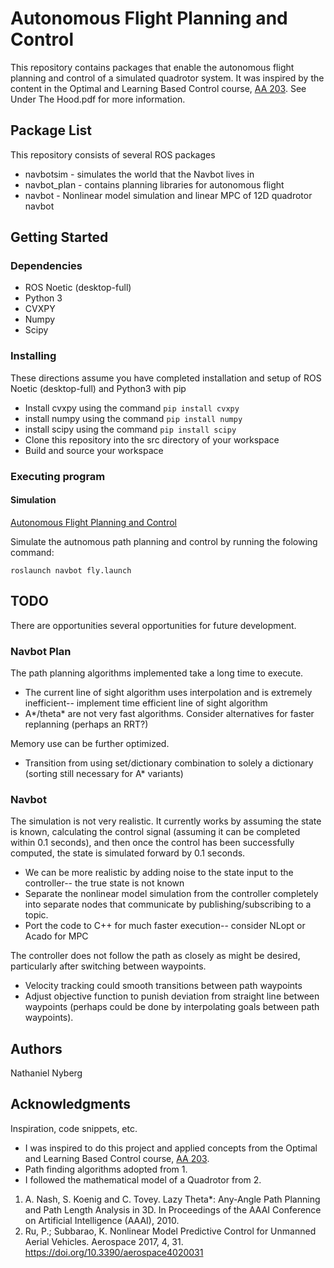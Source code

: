 # Autonomous Flight Planning and Control

This repository contains packages that enable the autonomous flight planning and control of a simulated quadrotor system. It was inspired by the content in the Optimal and Learning Based Control course, [AA 203](http://asl.stanford.edu/aa203/). See Under The Hood.pdf for more information.

## Package List

This repository consists of several ROS packages
- navbotsim - simulates the world that the Navbot lives in
- navbot_plan - contains planning libraries for autonomous flight
- navbot - Nonlinear model simulation and linear MPC of 12D quadrotor navbot

## Getting Started

### Dependencies

* ROS Noetic (desktop-full)
* Python 3
* CVXPY
* Numpy
* Scipy

### Installing

These directions assume you have completed installation and setup of ROS Noetic (desktop-full) and Python3 with pip

* Install cvxpy using the command `pip install cvxpy`
* install numpy using the command `pip install numpy`
* install scipy using the command `pip install scipy`
* Clone this repository into the src directory of your workspace
* Build and source your workspace

### Executing program

#### Simulation

[Autonomous Flight Planning and Control](https://youtu.be/YIE2_jggq4w)

Simulate the autnomous path planning and control by running the folowing command:

`roslaunch navbot fly.launch`

## TODO

There are opportunities several opportunities for future development.

### Navbot Plan

The path planning algorithms implemented take a long time to execute.
* The current line of sight algorithm uses interpolation and is extremely inefficient-- implement time efficient line of sight algorithm
* A*/theta* are not very fast algorithms. Consider alternatives for faster replanning (perhaps an RRT?)

Memory use can be further optimized.
* Transition from using set/dictionary combination to solely a dictionary (sorting still necessary for A* variants)

### Navbot
The simulation is not very realistic. It currently works by assuming the state is known, calculating the control signal (assuming it can be completed within 0.1 seconds), and then once the control has been successfully computed, the state is simulated forward by 0.1 seconds.
* We can be more realistic by adding noise to the state input to the controller-- the true state is not known
* Separate the nonlinear model simulation from the controller completely into separate nodes that communicate by publishing/subscribing to a topic.
* Port the code to C++ for much faster execution-- consider NLopt or Acado for MPC

The controller does not follow the path as closely as might be desired, particularly after switching between waypoints.
* Velocity tracking could smooth transitions between path waypoints
* Adjust objective function to punish deviation from straight line between waypoints (perhaps could be done by interpolating goals between path waypoints).

## Authors

Nathaniel Nyberg

## Acknowledgments

Inspiration, code snippets, etc.

* I was inspired to do this project and applied concepts from the Optimal and Learning Based Control course, [AA 203](http://asl.stanford.edu/aa203/).
* Path finding algorithms adopted from 1.
* I followed the mathematical model of a Quadrotor from 2.

1. A. Nash, S. Koenig and C. Tovey. Lazy Theta*: Any-Angle Path Planning and Path Length Analysis in 3D. In Proceedings of the AAAI Conference on Artificial Intelligence (AAAI), 2010.
2. Ru, P.; Subbarao, K. Nonlinear Model Predictive Control for Unmanned Aerial Vehicles. Aerospace 2017, 4, 31. https://doi.org/10.3390/aerospace4020031




